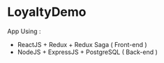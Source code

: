 # LoyaltyDemo
App Using : 
+ ReactJS + Redux + Redux Saga ( Front-end )
+ NodeJS + ExpressJS + PostgreSQL ( Back-end )
